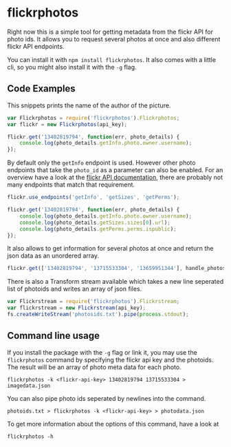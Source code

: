 # flickrphotos

Right now this is a simple tool for getting metadata from the flickr API for
photo ids. It allows you to request several photos at once and also different
flickr API endpoints.

You can install it with `npm install flickrphotos`. It also comes with a little
cli, so you might also install it with the `-g` flag.

## Code Examples

This snippets prints the name of the author of the picture.
```javascript
var Flickrphotos = require('flickrphotos').Flickrphotos;
var flickr = new Flickrphotos(api_key);

flickr.get('13402819794', function(err, photo_details) {
	console.log(photo_details.getInfo.photo.owner.username);
});
```

By default only the `getInfo` endpoint is used. However other photo endpoints
that take the `photo_id` as a parameter can also be enabled. For an overview
have a look at the [flickr API documentation](https://www.flickr.com/services/api/#api-photos),
there are probably not many endpoints that match that requirement.
```javascript
flickr.use_endpoints('getInfo', 'getSizes', 'getPerms');

flickr.get('13402819794', function(err, photo_details) {
	console.log(photo_details.getInfo.photo.owner.username);
	console.log(photo_details.getSizes.sizes[0].url);
	console.log(photo_details.getPerms.perms.ispublic);
});
```

It also allows to get information for several photos at once and return the json
data as an unordered array.

```javascript
flickr.get(['13402819794', '13715533304', '13659951344'], handle_photos);
```
There is also a Transform stream available which takes a new line seperated
list of photoids and writes an array of json files.
```javascript
var Flickrstream = require('flickrphotos').Flickrstream;
var flickrstream = new Flickrstream(api_key);
fs.createWriteStream('photosids.txt').pipe(process.stdout);
```

## Command line usage

If you install the package with the `-g` flag or link it, you may use the
`flickrphotos` command by specifying the flickr api key and the photoids.
The result will be an array of photo meta data for each photo.

```
flickrphotos -k <flickr-api-key> 13402819794 13715533304 > imagedata.json
```
You can also pipe photo ids seperated by newlines into the command.

```
photoids.txt > flickrphotos -k <flickr-api-key> > photodata.json
```


To get more information about the options of this command, have a look at
```
flickrphotos -h
```
